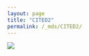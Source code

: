 ```yaml
---
layout: page
title: "CITED2"
permalink: /_mds/CITED2/
---
```


![](../../algns0/5HSAA022175_aln_report.png?raw=true)